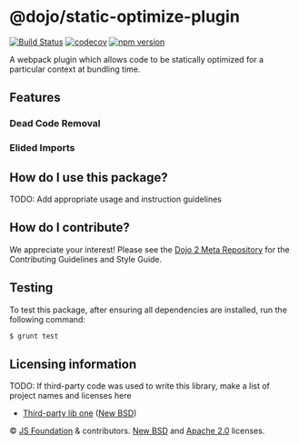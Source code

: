 # @dojo/static-optimize-plugin

[![Build Status](https://travis-ci.org/dojo/static-optimize-plugin.svg?branch=master)](https://travis-ci.org/dojo/static-optimize-plugin)
[![codecov](https://codecov.io/gh/dojo/static-optimize-plugin/branch/master/graph/badge.svg)](https://codecov.io/gh/dojo/static-optimize-plugin)
[![npm version](https://badge.fury.io/js/%40dojo%2Fstatic-optimize-plugin.svg)](http://badge.fury.io/js/%40dojo%2Fstatic-optimize-plugin)

A webpack plugin which allows code to be statically optimized for a particular context at bundling time.

## Features

### Dead Code Removal



### Elided Imports

## How do I use this package?

TODO: Add appropriate usage and instruction guidelines

## How do I contribute?

We appreciate your interest!  Please see the [Dojo 2 Meta Repository](https://github.com/dojo/meta#readme) for the
Contributing Guidelines and Style Guide.

## Testing

To test this package, after ensuring all dependencies are installed, run the following command:

```sh
$ grunt test
```

## Licensing information

TODO: If third-party code was used to write this library, make a list of project names and licenses here

* [Third-party lib one](https//github.com/foo/bar) ([New BSD](http://opensource.org/licenses/BSD-3-Clause))

© [JS Foundation](https://js.foundation/) & contributors. [New BSD](http://opensource.org/licenses/BSD-3-Clause) and [Apache 2.0](https://opensource.org/licenses/Apache-2.0) licenses.
